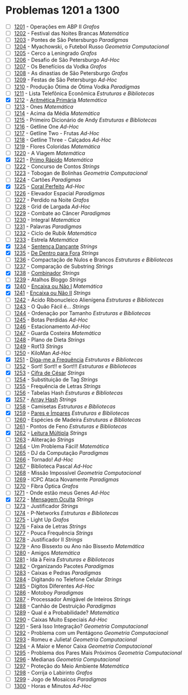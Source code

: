 # Problemas 1201 a 1300

  - [ ] [1201](https://www.urionlinejudge.com.br/judge/pt/problems/view/1201) - Operações em ABP II *Grafos*
  - [ ] [1202](https://www.urionlinejudge.com.br/judge/pt/problems/view/1202) - Festival das Noites Brancas *Matemática*
  - [ ] [1203](https://www.urionlinejudge.com.br/judge/pt/problems/view/1203) - Pontes de São Petersburgo *Paradigmas*
  - [ ] [1204](https://www.urionlinejudge.com.br/judge/pt/problems/view/1204) - Myachowski, o Futebol Russo *Geometria Computacional*
  - [ ] [1205](https://www.urionlinejudge.com.br/judge/pt/problems/view/1205) - Cerco a Leningrado *Grafos*
  - [ ] [1206](https://www.urionlinejudge.com.br/judge/pt/problems/view/1206) - Desafio de São Petersburgo *Ad-Hoc*
  - [ ] [1207](https://www.urionlinejudge.com.br/judge/pt/problems/view/1207) - Os Benefícios da Vodka *Grafos*
  - [ ] [1208](https://www.urionlinejudge.com.br/judge/pt/problems/view/1208) - As dinastias de São Petersburgo *Grafos*
  - [ ] [1209](https://www.urionlinejudge.com.br/judge/pt/problems/view/1209) - Festas de São Petersburgo *Ad-Hoc*
  - [ ] [1210](https://www.urionlinejudge.com.br/judge/pt/problems/view/1210) - Produção Ótima de Ótima Vodka *Paradigmas*
  - [ ] [1211](https://www.urionlinejudge.com.br/judge/pt/problems/view/1211) - Lista Telefônica Econômica *Estruturas e Bibliotecas*
  - [x] [1212](https://www.urionlinejudge.com.br/judge/pt/problems/view/1212) - [Aritmética Primária](https://github.com/potigol/URI-Potigol/blob/master/src/1201-1300/1212.poti) *Matemática*
  - [ ] [1213](https://www.urionlinejudge.com.br/judge/pt/problems/view/1213) - Ones *Matemática*
  - [ ] [1214](https://www.urionlinejudge.com.br/judge/pt/problems/view/1214) - Acima da Média *Matemática*
  - [ ] [1215](https://www.urionlinejudge.com.br/judge/pt/problems/view/1215) - Primeiro Dicionário de Andy *Estruturas e Bibliotecas*
  - [ ] [1216](https://www.urionlinejudge.com.br/judge/pt/problems/view/1216) - Getline One *Ad-Hoc*
  - [ ] [1217](https://www.urionlinejudge.com.br/judge/pt/problems/view/1217) - Getline Two - Frutas *Ad-Hoc*
  - [ ] [1218](https://www.urionlinejudge.com.br/judge/pt/problems/view/1218) - Getline Three -  Calçados *Ad-Hoc*
  - [ ] [1219](https://www.urionlinejudge.com.br/judge/pt/problems/view/1219) - Flores Coloridas *Matemática*
  - [ ] [1220](https://www.urionlinejudge.com.br/judge/pt/problems/view/1220) - A Viagem *Matemática*
  - [x] [1221](https://www.urionlinejudge.com.br/judge/pt/problems/view/1221) - [Primo Rápido](https://github.com/potigol/URI-Potigol/blob/master/src/1201-1300/1221.poti) *Matemática*
  - [ ] [1222](https://www.urionlinejudge.com.br/judge/pt/problems/view/1222) - Concurso de Contos *Strings*
  - [ ] [1223](https://www.urionlinejudge.com.br/judge/pt/problems/view/1223) - Tobogan de Bolinhas *Geometria Computacional*
  - [ ] [1224](https://www.urionlinejudge.com.br/judge/pt/problems/view/1224) - Cartões *Paradigmas*
  - [x] [1225](https://www.urionlinejudge.com.br/judge/pt/problems/view/1225) - [Coral Perfeito](https://github.com/potigol/URI-Potigol/blob/master/src/1201-1300/1225.poti) *Ad-Hoc*
  - [ ] [1226](https://www.urionlinejudge.com.br/judge/pt/problems/view/1226) - Elevador Espacial *Paradigmas*
  - [ ] [1227](https://www.urionlinejudge.com.br/judge/pt/problems/view/1227) - Perdido na Noite *Grafos*
  - [ ] [1228](https://www.urionlinejudge.com.br/judge/pt/problems/view/1228) - Grid de Largada *Ad-Hoc*
  - [ ] [1229](https://www.urionlinejudge.com.br/judge/pt/problems/view/1229) - Combate ao Câncer *Paradigmas*
  - [ ] [1230](https://www.urionlinejudge.com.br/judge/pt/problems/view/1230) - Integral *Matemática*
  - [ ] [1231](https://www.urionlinejudge.com.br/judge/pt/problems/view/1231) - Palavras *Paradigmas*
  - [ ] [1232](https://www.urionlinejudge.com.br/judge/pt/problems/view/1232) - Ciclo de Rubik *Matemática*
  - [ ] [1233](https://www.urionlinejudge.com.br/judge/pt/problems/view/1233) - Estrela *Matemática*
  - [x] [1234](https://www.urionlinejudge.com.br/judge/pt/problems/view/1234) - [Sentença Dançante](https://github.com/potigol/URI-Potigol/blob/master/src/1201-1300/1234.poti) *Strings*
  - [x] [1235](https://www.urionlinejudge.com.br/judge/pt/problems/view/1235) - [De Dentro para Fora](https://github.com/potigol/URI-Potigol/blob/master/src/1201-1300/1235.poti) *Strings*
  - [ ] [1236](https://www.urionlinejudge.com.br/judge/pt/problems/view/1236) - Compactação de Nulos e Brancos *Estruturas e Bibliotecas*
  - [ ] [1237](https://www.urionlinejudge.com.br/judge/pt/problems/view/1237) - Comparação de Substring *Strings*
  - [x] [1238](https://www.urionlinejudge.com.br/judge/pt/problems/view/1238) - [Combinador](https://github.com/potigol/URI-Potigol/blob/master/src/1201-1300/1238.poti) *Strings*
  - [ ] [1239](https://www.urionlinejudge.com.br/judge/pt/problems/view/1239) - Atalhos Bloggo *Strings*
  - [x] [1240](https://www.urionlinejudge.com.br/judge/pt/problems/view/1240) - [Encaixa ou Não I](https://github.com/potigol/URI-Potigol/blob/master/src/1201-1300/1240.poti) *Matemática*
  - [x] [1241](https://www.urionlinejudge.com.br/judge/pt/problems/view/1241) - [Encaixa ou Não II](https://github.com/potigol/URI-Potigol/blob/master/src/1201-1300/1241.poti) *Strings*
  - [ ] [1242](https://www.urionlinejudge.com.br/judge/pt/problems/view/1242) - Ácido Ribonucleico Alienígena *Estruturas e Bibliotecas*
  - [ ] [1243](https://www.urionlinejudge.com.br/judge/pt/problems/view/1243) - O Quão Fácil é... *Strings*
  - [ ] [1244](https://www.urionlinejudge.com.br/judge/pt/problems/view/1244) - Ordenação por Tamanho *Estruturas e Bibliotecas*
  - [ ] [1245](https://www.urionlinejudge.com.br/judge/pt/problems/view/1245) - Botas Perdidas *Ad-Hoc*
  - [ ] [1246](https://www.urionlinejudge.com.br/judge/pt/problems/view/1246) - Estacionamento *Ad-Hoc*
  - [ ] [1247](https://www.urionlinejudge.com.br/judge/pt/problems/view/1247) - Guarda Costeira *Matemática*
  - [ ] [1248](https://www.urionlinejudge.com.br/judge/pt/problems/view/1248) - Plano de Dieta *Strings*
  - [ ] [1249](https://www.urionlinejudge.com.br/judge/pt/problems/view/1249) - Rot13 *Strings*
  - [ ] [1250](https://www.urionlinejudge.com.br/judge/pt/problems/view/1250) - KiloMan *Ad-Hoc*
  - [x] [1251](https://www.urionlinejudge.com.br/judge/pt/problems/view/1251) - [Diga-me a Frequência](https://github.com/potigol/URI-Potigol/blob/master/src/1201-1300/1251.poti) *Estruturas e Bibliotecas*
  - [ ] [1252](https://www.urionlinejudge.com.br/judge/pt/problems/view/1252) - Sort! Sort!! e Sort!!! *Estruturas e Bibliotecas*
  - [x] [1253](https://www.urionlinejudge.com.br/judge/pt/problems/view/1253) - [Cifra de César](https://github.com/potigol/URI-Potigol/blob/master/src/1201-1300/1253.poti) *Strings*
  - [ ] [1254](https://www.urionlinejudge.com.br/judge/pt/problems/view/1254) - Substituição de Tag *Strings*
  - [ ] [1255](https://www.urionlinejudge.com.br/judge/pt/problems/view/1255) - Frequência de Letras *Strings*
  - [ ] [1256](https://www.urionlinejudge.com.br/judge/pt/problems/view/1256) - Tabelas Hash *Estruturas e Bibliotecas*
  - [x] [1257](https://www.urionlinejudge.com.br/judge/pt/problems/view/1257) - [Array Hash](https://github.com/potigol/URI-Potigol/blob/master/src/1201-1300/1257.poti) *Strings*
  - [ ] [1258](https://www.urionlinejudge.com.br/judge/pt/problems/view/1258) - Camisetas *Estruturas e Bibliotecas*
  - [x] [1259](https://www.urionlinejudge.com.br/judge/pt/problems/view/1259) - [Pares e Ímpares](https://github.com/potigol/URI-Potigol/blob/master/src/1201-1300/1259.poti) *Estruturas e Bibliotecas*
  - [ ] [1260](https://www.urionlinejudge.com.br/judge/pt/problems/view/1260) - Espécies de Madeira *Estruturas e Bibliotecas*
  - [ ] [1261](https://www.urionlinejudge.com.br/judge/pt/problems/view/1261) - Pontos de Feno *Estruturas e Bibliotecas*
  - [x] [1262](https://www.urionlinejudge.com.br/judge/pt/problems/view/1262) - [Leitura Múltipla](https://github.com/potigol/URI-Potigol/blob/master/src/1201-1300/1262.poti) *Strings*
  - [ ] [1263](https://www.urionlinejudge.com.br/judge/pt/problems/view/1263) - Aliteração *Strings*
  - [ ] [1264](https://www.urionlinejudge.com.br/judge/pt/problems/view/1264) - Um Problema Fácil! *Matemática*
  - [ ] [1265](https://www.urionlinejudge.com.br/judge/pt/problems/view/1265) - DJ da Computação *Paradigmas*
  - [ ] [1266](https://www.urionlinejudge.com.br/judge/pt/problems/view/1266) - Tornado! *Ad-Hoc*
  - [ ] [1267](https://www.urionlinejudge.com.br/judge/pt/problems/view/1267) - Biblioteca Pascal *Ad-Hoc*
  - [ ] [1268](https://www.urionlinejudge.com.br/judge/pt/problems/view/1268) - Missão Impossível *Geometria Computacional*
  - [ ] [1269](https://www.urionlinejudge.com.br/judge/pt/problems/view/1269) - ICPC Ataca Novamente *Paradigmas*
  - [ ] [1270](https://www.urionlinejudge.com.br/judge/pt/problems/view/1270) - Fibra Óptica *Grafos*
  - [ ] [1271](https://www.urionlinejudge.com.br/judge/pt/problems/view/1271) - Onde estão meus Genes *Ad-Hoc*
  - [x] [1272](https://www.urionlinejudge.com.br/judge/pt/problems/view/1272) - [Mensagem Oculta](https://github.com/potigol/URI-Potigol/blob/master/src/1201-1300/1272.poti) *Strings*
  - [ ] [1273](https://www.urionlinejudge.com.br/judge/pt/problems/view/1273) - Justificador *Strings*
  - [ ] [1274](https://www.urionlinejudge.com.br/judge/pt/problems/view/1274) - P-Networks *Estruturas e Bibliotecas*
  - [ ] [1275](https://www.urionlinejudge.com.br/judge/pt/problems/view/1275) - Light Up *Grafos*
  - [ ] [1276](https://www.urionlinejudge.com.br/judge/pt/problems/view/1276) - Faixa de Letras *Strings*
  - [ ] [1277](https://www.urionlinejudge.com.br/judge/pt/problems/view/1277) - Pouca Frequência *Strings*
  - [ ] [1278](https://www.urionlinejudge.com.br/judge/pt/problems/view/1278) - Justificador II *Strings*
  - [ ] [1279](https://www.urionlinejudge.com.br/judge/pt/problems/view/1279) - Ano Bissexto ou Ano não Bissexto *Matemática*
  - [ ] [1280](https://www.urionlinejudge.com.br/judge/pt/problems/view/1280) - Amigos *Matemática*
  - [ ] [1281](https://www.urionlinejudge.com.br/judge/pt/problems/view/1281) - Ida à Feira *Estruturas e Bibliotecas*
  - [ ] [1282](https://www.urionlinejudge.com.br/judge/pt/problems/view/1282) - Organizando Pacotes *Paradigmas*
  - [ ] [1283](https://www.urionlinejudge.com.br/judge/pt/problems/view/1283) - Caixas e Pedras *Paradigmas*
  - [ ] [1284](https://www.urionlinejudge.com.br/judge/pt/problems/view/1284) - Digitando no Telefone Celular *Strings*
  - [ ] [1285](https://www.urionlinejudge.com.br/judge/pt/problems/view/1285) - Dígitos Diferentes *Ad-Hoc*
  - [ ] [1286](https://www.urionlinejudge.com.br/judge/pt/problems/view/1286) - Motoboy *Paradigmas*
  - [ ] [1287](https://www.urionlinejudge.com.br/judge/pt/problems/view/1287) - Processador Amigável de Inteiros *Strings*
  - [ ] [1288](https://www.urionlinejudge.com.br/judge/pt/problems/view/1288) - Canhão de Destruição *Paradigmas*
  - [ ] [1289](https://www.urionlinejudge.com.br/judge/pt/problems/view/1289) - Qual é a Probabilidade? *Matemática*
  - [ ] [1290](https://www.urionlinejudge.com.br/judge/pt/problems/view/1290) - Caixas Muito Especiais *Ad-Hoc*
  - [ ] [1291](https://www.urionlinejudge.com.br/judge/pt/problems/view/1291) - Será Isso Integração? *Geometria Computacional*
  - [ ] [1292](https://www.urionlinejudge.com.br/judge/pt/problems/view/1292) - Problema com um Pentágono *Geometria Computacional*
  - [ ] [1293](https://www.urionlinejudge.com.br/judge/pt/problems/view/1293) - Romeu e Julieta! *Geometria Computacional*
  - [ ] [1294](https://www.urionlinejudge.com.br/judge/pt/problems/view/1294) - A Maior e Menor Caixa *Geometria Computacional*
  - [ ] [1295](https://www.urionlinejudge.com.br/judge/pt/problems/view/1295) - Problema dos Pares Mais Próximos *Geometria Computacional*
  - [ ] [1296](https://www.urionlinejudge.com.br/judge/pt/problems/view/1296) - Medianas *Geometria Computacional*
  - [ ] [1297](https://www.urionlinejudge.com.br/judge/pt/problems/view/1297) - Proteção do Meio Ambiente *Matemática*
  - [ ] [1298](https://www.urionlinejudge.com.br/judge/pt/problems/view/1298) - Corrija o Labirinto *Grafos*
  - [ ] [1299](https://www.urionlinejudge.com.br/judge/pt/problems/view/1299) - Jogo de Mosaicos *Paradigmas*
  - [ ] [1300](https://www.urionlinejudge.com.br/judge/pt/problems/view/1300) - Horas e Minutos *Ad-Hoc*